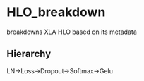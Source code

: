 # HLO_breakdown
breakdowns XLA HLO based on its metadata

## Hierarchy
LN->Loss->Dropout->Softmax->Gelu


